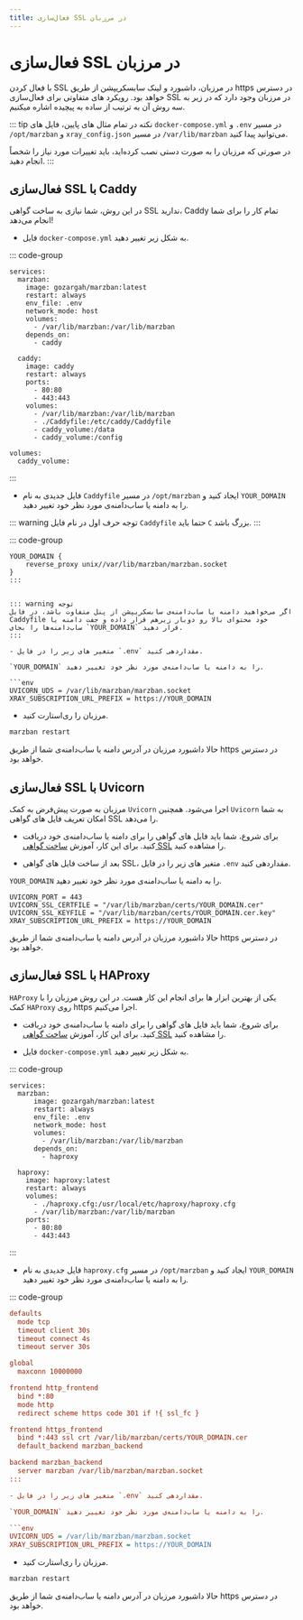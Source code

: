 ```yaml
---
title: فعال‌سازی SSL در مرزبان
---
```


# فعال‌سازی SSL در مرزبان

با فعال کردن SSL در مرزبان، داشبورد و لینک سابسکریپشن از طریق https در دسترس خواهد بود.
رویکرد های متفاوتی برای فعال‌سازی SSL در مرزبان وجود دارد که در زیر به سه روش آن به ترتیب از ساده به پیچیده اشاره میکنیم.

::: tip نکته
در تمام مثال های پایین، فایل‌ های `docker-compose.yml` و `.env` در مسیر `/opt/marzban‍‍‍` و `xray_config.json` در مسیر `/var/lib/marzban` ‌می‌توانید پیدا کنید.

در صورتی که مرزبان را به صورت دستی نصب کرده‌اید، باید تغییرات مورد نیاز را شخصاً انجام دهید.
:::


## فعال‌سازی SSL با Caddy

در این روش، شما نیازی به ساخت گواهی SSL ندارید، Caddy تمام کار را برای شما انجام می‌دهد!


- فایل `docker-compose.yml` به شکل زیر تغییر دهید.

::: code-group
```yml{9-10,12-22,24-25} [docker-compose.yml]
services:
  marzban:
    image: gozargah/marzban:latest
    restart: always
    env_file: .env
    network_mode: host
    volumes:
      - /var/lib/marzban:/var/lib/marzban
    depends_on:
      - caddy

  caddy:
    image: caddy
    restart: always
    ports:
      - 80:80
      - 443:443
    volumes:
      - /var/lib/marzban:/var/lib/marzban
      - ./Caddyfile:/etc/caddy/Caddyfile
      - caddy_volume:/data
      - caddy_volume:/config

volumes:
  caddy_volume:
```
:::

- فایل جدیدی به نام ‍`Caddyfile` در مسیر `/opt/marzban` ایجاد کنید و `YOUR_DOMAIN` را به دامنه یا ساب‌دامنه‌ی مورد نظر خود تغییر دهید.

::: warning توجه
حرف اول در نام فایل `Caddyfile` حتما باید `C` بزرگ باشد.
:::

::: code-group
```caddy [Caddyfile]
YOUR_DOMAIN {
	reverse_proxy unix//var/lib/marzban/marzban.socket
}
:::


::: warning توجه
اگر می‌خواهید دامنه یا ساب‌دامنه‌ی سابسکریپشن از پنل متفاوت باشد، در فایل Caddyfile خود محتوای بالا رو دوبار زیرهم قرار داده و جفت دامنه یا ساب‌دامنه‌ها را بجای `YOUR_DOMAIN` قرار دهید.
:::

- متغیر های زیر را در فایل `.env` مقداردهی کنید.

`YOUR_DOMAIN` را به دامنه یا ساب‌دامنه‌ی مورد نظر خود تغییر دهید.

```env
UVICORN_UDS = /var/lib/marzban/marzban.socket
XRAY_SUBSCRIPTION_URL_PREFIX = https://YOUR_DOMAIN
```

- مرزبان را ری‌استارت کنید.

```bash
marzban restart
```

حالا داشبورد مرزبان در آدرس دامنه یا ساب‌دامنه‌ی شما از طریق https در دسترس خواهد بود.


## فعال‌سازی SSL با Uvicorn

مرزبان به صورت پیش‌فرض به کمک `Uvicorn` اجرا می‌شود. همچنین `Uvicorn` به شما امکان تعریف فایل های گواهی SSL را می‌دهد.

- برای شروع، شما باید فایل های گواهی را برای دامنه یا ساب‌دامنه‌ی خود دریافت کنید. برای این کار، آموزش [ساخت گواهی SSL](issue-ssl-certificate.md) را مشاهده کنید.

- بعد از ساخت فایل های گواهی SSL، متغیر های زیر را در فایل `.env` مقداردهی کنید.

`YOUR_DOMAIN` را به دامنه یا ساب‌دامنه‌ی مورد نظر خود تغییر دهید.

```env
UVICORN_PORT = 443
UVICORN_SSL_CERTFILE = "/var/lib/marzban/certs/YOUR_DOMAIN.cer"
UVICORN_SSL_KEYFILE = "/var/lib/marzban/certs/YOUR_DOMAIN.cer.key"
XRAY_SUBSCRIPTION_URL_PREFIX = https://YOUR_DOMAIN
```

حالا داشبورد مرزبان در آدرس دامنه یا ساب‌دامنه‌ی شما از طریق https در دسترس خواهد بود.


## فعال‌سازی SSL با HAProxy

`HAProxy` یکی از بهترین ابزار ها برای انجام این کار هست. در این روش مرزبان را با کمک `HAProxy` روی https اجرا می‌کنیم.

- برای شروع، شما باید فایل های گواهی را برای دامنه یا ساب‌دامنه‌ی خود دریافت کنید. برای این کار، آموزش [ساخت گواهی SSL](issue-ssl-certificate.md) را مشاهده کنید.


- فایل `docker-compose.yml` به شکل زیر تغییر دهید.

::: code-group
```yml{9-10,12-20} [docker-compose.yml]
services:
  marzban:
      image: gozargah/marzban:latest
      restart: always
      env_file: .env
      network_mode: host
      volumes:
        - /var/lib/marzban:/var/lib/marzban
      depends_on:
        - haproxy
    
  haproxy:
    image: haproxy:latest
    restart: always
    volumes:
      - ./haproxy.cfg:/usr/local/etc/haproxy/haproxy.cfg
      - /var/lib/marzban:/var/lib/marzban
    ports:
      - 80:80
      - 443:443
```
:::

- فایل جدیدی به نام ‍`haproxy.cfg` در مسیر `/opt/marzban` ایجاد کنید و `YOUR_DOMAIN` را به دامنه یا ساب‌دامنه‌ی مورد نظر خود تغییر دهید.

::: code-group
```cfg [haproxy.cfg]
defaults
  mode tcp
  timeout client 30s
  timeout connect 4s
  timeout server 30s

global
  maxconn 10000000

frontend http_frontend
  bind *:80
  mode http
  redirect scheme https code 301 if !{ ssl_fc }

frontend https_frontend
  bind *:443 ssl crt /var/lib/marzban/certs/YOUR_DOMAIN.cer
  default_backend marzban_backend

backend marzban_backend
  server marzban /var/lib/marzban/marzban.socket
:::

- متغیر های زیر را در فایل `.env` مقداردهی کنید.

`YOUR_DOMAIN` را به دامنه یا ساب‌دامنه‌ی مورد نظر خود تغییر دهید.

```env
UVICORN_UDS = /var/lib/marzban/marzban.socket
XRAY_SUBSCRIPTION_URL_PREFIX = https://YOUR_DOMAIN
```

- مرزبان را ری‌استارت کنید.

```bash
marzban restart
```

حالا داشبورد مرزبان در آدرس دامنه یا ساب‌دامنه‌ی شما از طریق https در دسترس خواهد بود.

